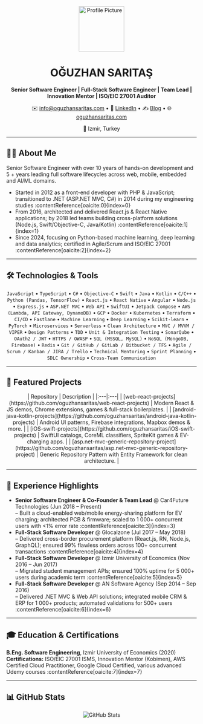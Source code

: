 <!-- Profile overview for OĞUZHAN SARITAŞ -->

<div align="center">
  <img src="https://github.com/oguzhansaritas.png" width="120" alt="Profile Picture" />
  <h1>OĞUZHAN SARITAŞ</h1>
  <p><strong>Senior Software Engineer | Full-Stack Software Engineer | Team Lead | Innovation Mentor | ISO/EIC 27001 Auditor </strong></p>
  <p>
    ✉️ <a href="mailto:info@oguzhansaritas.com">info@oguzhansaritas.com</a> •
    🔗 <a href="https://linkedin.com/in/legastive">LinkedIn</a> •
    ✍️ <a href="https://medium.com/@legastive">Blog</a> •
    🌐 <a href="https://oguzhansaritas.com">oguzhansaritas.com</a>
  </p>
  <p>📍 Izmir, Turkey</p>
</div>

---

## 👨‍💻 About Me  
Senior Software Engineer with over 10 years of hands-on development and 5 + years leading full software lifecycles across web, mobile, embedded and AI/ML domains.  
- Started in 2012 as a front-end developer with PHP & JavaScript; transitioned to .NET (ASP.NET MVC, C#) in 2014 during my engineering studies :contentReference[oaicite:0]{index=0}  
- From 2016, architected and delivered React.js & React Native applications; by 2018 led teams building cross-platform solutions (Node.js, Swift/Objective-C, Java/Kotlin) :contentReference[oaicite:1]{index=1}  
- Since 2024, focusing on Python-based machine learning, deep learning and data analytics; certified in Agile/Scrum and ISO/EIC 27001 :contentReference[oaicite:2]{index=2}  

---

## 🛠 Technologies & Tools  

<div align="center">
  <code>JavaScript</code> • <code>TypeScript</code> • <code>C#</code> • <code>Objective-C</code> • <code>Swift</code> •
  <code>Java</code> • <code>Kotlin</code> • <code>C/C++</code> • <code>Python (Pandas, TensorFlow)</code> •
  <code>React.js</code> • <code>React Native</code> • <code>Angular</code> • <code>Node.js</code> • <code>Express.js</code> •
  <code>ASP.NET MVC</code> • <code>Web API</code> • <code>SwiftUI</code> • <code>Jetpack Compose</code> •
  <code>AWS (Lambda, API Gateway, DynamoDB)</code> • <code>GCP</code> • <code>Docker</code> • <code>Kubernetes</code> •
  <code>Terraform</code> • <code>CI/CD</code> • <code>Fastlane</code> • <code>Machine Learning</code> •
  <code>Deep Learning</code> • <code>Scikit-learn</code> • <code>PyTorch</code> • <code>Microservices</code> •
  <code>Serverless</code> • <code>Clean Architecture</code> • <code>MVC / MVVM / VIPER</code> • <code>Design Patterns</code> •
  <code>TDD</code> • <code>Unit & Integration Testing</code> • <code>SonarQube</code> • <code>OAuth2 / JWT</code> •
  <code>HTTPS / OWASP</code> • <code>SQL (MSSQL, MySQL)</code> • <code>NoSQL (MongoDB, Firebase)</code> • <code>Redis</code> •
  <code>Git / GitHub / GitLab / Bitbucket / TFS</code> • <code>Agile / Scrum / Kanban / JIRA / Trello</code> •
  <code>Technical Mentoring</code> • <code>Sprint Planning</code> • <code>SDLC Ownership</code> • <code>Cross-Team Communication</code>
</div>

---

## 📌 Featured Projects  

<div align="center">
| Repository | Description |
|:---|:---|
| [web-react-projects](https://github.com/oguzhansaritas/web-react-projects) | Modern React & JS demos, Chrome extensions, games & full-stack boilerplates. |
| [android-java-kotlin-projects](https://github.com/oguzhansaritas/android-java-kotlin-projects) | Android UI patterns, Firebase integrations, Mapbox demos & more. |
| [iOS-swift-projects](https://github.com/oguzhansaritas/iOS-swift-projects) | SwiftUI catalogs, CoreML classifiers, SpriteKit games & EV-charging apps. |
| [asp.net-mvc-generic-repository-project](https://github.com/oguzhansaritas/asp.net-mvc-generic-repository-project) | Generic Repository Pattern with Entity Framework for clean architecture. |
</div>

---

## 💼 Experience Highlights  
- **Senior Software Engineer & Co-Founder & Team Lead** @ Car4Future Technologies (Jun 2018 – Present)  
  – Built a cloud-enabled web/mobile energy-sharing platform for EV charging; architected PCB & firmware; scaled to 1 000+ concurrent users with <1% error rate :contentReference[oaicite:3]{index=3}  
- **Full-Stack Software Developer** @ Glocalzone (Jul 2017 – May 2018)  
  – Delivered cross-border procurement platform (React.js, RN, Node.js, GraphQL); ensured 99% flawless orders across 100+ concurrent transactions :contentReference[oaicite:4]{index=4}  
- **Full-Stack Software Developer** @ Izmir University of Economics (Nov 2016 – Jun 2017)  
  – Migrated student management APIs; ensured 100% uptime for 5 000+ users during academic term :contentReference[oaicite:5]{index=5}  
- **Full-Stack Software Developer** @ AN Software Agency (Sep 2014 – Sep 2016)  
  – Delivered .NET MVC & Web API solutions; integrated mobile CRM & ERP for 1 000+ products; automated validations for 500+ users :contentReference[oaicite:6]{index=6}  

---

## 🎓 Education & Certifications  
**B.Eng. Software Engineering**, Izmir University of Economics (2020)  
**Certifications:** ISO/EIC 27001 ISMS, Innovation Mentor (Kobimen), AWS Certified Cloud Practitioner, Google Cloud Certified, various advanced Udemy courses :contentReference[oaicite:7]{index=7}  

---

## 📊 GitHub Stats  

<div align="center">
  <img src="https://github-readme-stats.vercel.app/api?username=oguzhansaritas&show_icons=true&theme=dark" alt="GitHub Stats" />
</div>
